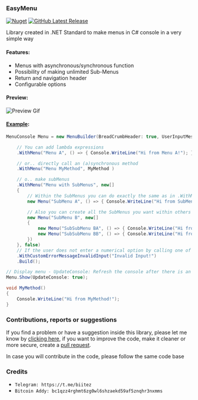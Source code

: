 ### EasyMenu 
[![Nuget](https://img.shields.io/nuget/v/EasyMenu?style=flat-square)](https://www.nuget.org/packages/EasyMenu) [![GitHub Latest Release](https://img.shields.io/github/v/release/biitez/EasyMenu.svg?style=flat-square)](https://github.com/biitez/EasyMenu/releases)

 
Library created in .NET Standard to make menus in C# console in a very simple way

#### Features:
- Menus with asynchronous/synchronous function
- Possibility of making unlimited Sub-Menus
- Return and navigation header
- Configurable options

#### Preview:
![Preview Gif](https://i.imgur.com/HObfexj.gif)

#### [Example](https://github.com/biitez/EasyMenu/blob/master/EasyMenu.Example/Program.cs):

```cs
MenuConsole Menu = new MenuBuilder(BreadCrumbHeader: true, UserInputMessage: "Choose:", PageNavigationSeparator: "-")

    // You can add lambda expressions
    .WithMenu("Menu A", () => { Console.WriteLine("Hi from Menu A!"); } )

    // or.. directly call an (a)synchronous method
    .WithMenu("Menu MyMethod", MyMethod )

    // o.. make subMenus
    .WithMenu("Menu with SubMenus", new[]
    {
        // Within the SubMenus you can do exactly the same as in .WithMenu
        new Menu("SubMenu A", () => { Console.WriteLine("Hi from SubMenu A!"); }),

        // Also you can create all the SubMenus you want within others
        new Menu("SubMenu B", new[]
        {
            new Menu("SubSubMenu BA", () => { Console.WriteLine("Hi from SubSubMenu BA!"); }),
            new Menu("SubSubMenu BB", () => { Console.WriteLine("Hi from SubSubMenu BB!"); }),
        })
    }, false)
    // If the user does not enter a numerical option by calling one of the Menus, this error message will appear
    .WithCustomErrorMessageInvalidInput("Invalid Input!")
    .Build();

// Display menu - UpdateConsole: Refresh the console after there is an error
Menu.Show(UpdateConsole: true);

void MyMethod()
{
    Console.WriteLine("Hi from MyMethod!");
}
```

### Contributions, reports or suggestions
If you find a problem or have a suggestion inside this library, please let me know by [clicking here](https://github.com/biitez/EasyMenu/issues), if you want to improve the code, make it cleaner or more secure, create a [pull request](https://github.com/biitez/EasyMenu/pulls). 

In case you will contribute in the code, please follow the same code base

### Credits

- `Telegram: https://t.me/biitez`
- `Bitcoin Addy: bc1qzz4rghmt6zg0wl6shzaekd59af5znqhr3nxmms`
